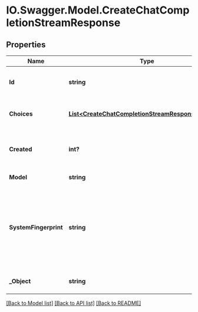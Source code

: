 # IO.Swagger.Model.CreateChatCompletionStreamResponse
## Properties

Name | Type | Description | Notes
------------ | ------------- | ------------- | -------------
**Id** | **string** | A unique identifier for the chat completion. Each chunk has the same ID. | 
**Choices** | [**List&lt;CreateChatCompletionStreamResponseChoices&gt;**](CreateChatCompletionStreamResponseChoices.md) | A list of chat completion choices. Can be more than one if &#x60;n&#x60; is greater than 1. | 
**Created** | **int?** | The Unix timestamp (in seconds) of when the chat completion was created. Each chunk has the same timestamp. | 
**Model** | **string** | The model to generate the completion. | 
**SystemFingerprint** | **string** | This fingerprint represents the backend configuration that the model runs with. Can be used in conjunction with the &#x60;seed&#x60; request parameter to understand when backend changes have been made that might impact determinism.  | [optional] 
**_Object** | **string** | The object type, which is always &#x60;chat.completion.chunk&#x60;. | 

[[Back to Model list]](../README.md#documentation-for-models) [[Back to API list]](../README.md#documentation-for-api-endpoints) [[Back to README]](../README.md)

